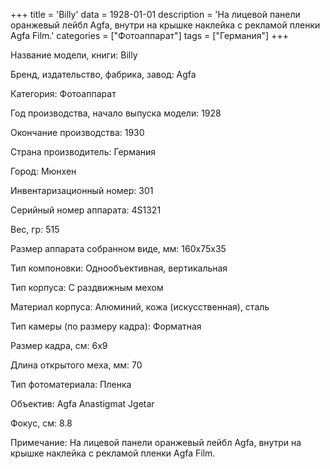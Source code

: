 +++
title = 'Billy'
data = 1928-01-01
description = 'На лицевой панели оранжевый лейбл Agfa, внутри на крышке наклейка с рекламой пленки Agfa Film.'
categories = ["Фотоаппарат"]
tags = ["Германия"]
+++

Название модели, книги: Billy

Бренд, издательство, фабрика, завод: Agfa

Категория: Фотоаппарат

Год производства, начало выпуска модели: 1928

Окончание производства: 1930

Страна производитель: Германия

Город: Мюнхен

Инвентаризационный номер: 301

Серийный номер аппарата: 4S1321

Вес, гр: 515

Размер аппарата  собранном виде, мм: 160х75х35

Тип компоновки: Однообъективная, вертикальная

Тип корпуса: С раздвижным мехом

Материал корпуса: Алюминий, кожа (искусственная), сталь

Тип камеры (по размеру кадра): Форматная

Размер кадра, см: 6х9

Длина открытого меха, мм: 70

Тип фотоматериала: Пленка

Объектив: Agfa Anastigmat Jgetar

Фокус, см: 8.8

Примечание: На лицевой панели оранжевый лейбл Agfa, внутри на крышке наклейка с рекламой пленки Agfa Film.

